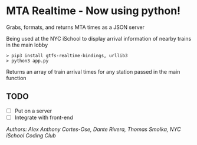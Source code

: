 # MTA Realtime - Now using python!
Grabs, formats, and returns MTA times as a JSON server

Being used at the NYC iSchool to display arrival information of nearby trains in the main lobby
```
> pip3 install gtfs-realtime-bindings, urllib3
> python3 app.py
```
Returns an array of train arrival times for any station passed
in the main function
## TODO
- [ ] Put on a server
- [ ] Integrate with front-end

*Authors: Alex Anthony Cortes-Ose, Dante Rivera, Thomas Smolka, NYC iSchool Coding Club*
